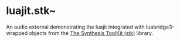 # luajit.stk~

An audio external demonstrating the luajit integrated with luabridge3-wrapped objects from the [The Synthesis ToolKit (stk)](https://github.com/thestk/stk) library.
